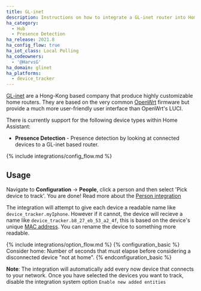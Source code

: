 ```yaml
---
title: GL-inet
description: Instructions on how to integrate a GL-inet router into Home Assistant.
ha_category:
  - Hub
  - Presence Detection
ha_release: 2021.8
ha_config_flow: true
ha_iot_class: Local Polling
ha_codeowners:
  - '@HarvsG'
ha_domain: glinet
ha_platforms:
  - device_tracker
---
```


[GL-inet](https://www.gl-inet.com/) are a Hong-Kong based company that produce highly customizable home routers. They are based on the very common [OpenWrt](https://openwrt.org/) firmware but provide a much more user-friendly user interface than OpenWrt's LUCI.

There is currently support for the following device types within Home Assistant:

- **Presence Detection** - Presence detection by looking at connected devices to a GL-inet based router.

{% include integrations/config_flow.md %}

## Usage
Navigate to **Configuration** -> **People**, click a person and then select 'Pick device to track'. You are done! Read more about the [Person integration](https://www.home-assistant.io/integrations/person/)
<div class='note warning'>

The integration will attempt to give each device a readable name like `device_tracker.myIphone`. However if it cannot, the device will recieve a name like `device_tracker.b8_27_eb_53_a2_4f`, this is based on the device's unique [MAC address](https://kb.netgear.com/1005/How-do-I-find-my-device-s-MAC-address). You can rename the device to something more readable.

</div>


{% include integrations/option_flow.md %}
{% configuration_basic %}
Consider home: Number of seconds that must elapse before considering a disconnected device "not at home".
{% endconfiguration_basic %}

<div class='note warning'>
  
**Note**: The integration will automatically add every now device that connects to your network. Once you have selected the devices you want to track, disable the integration system option `Enable new added entities`

</div>
